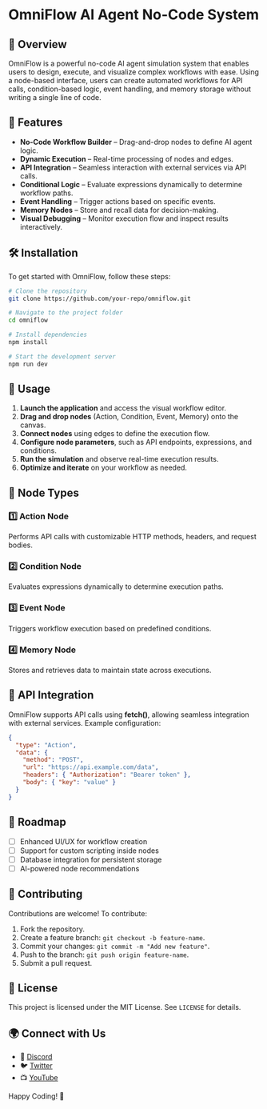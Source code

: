 # OmniFlow AI Agent No-Code System

## 🚀 Overview
OmniFlow is a powerful no-code AI agent simulation system that enables users to design, execute, and visualize complex workflows with ease. Using a node-based interface, users can create automated workflows for API calls, condition-based logic, event handling, and memory storage without writing a single line of code.

## 🎯 Features
- **No-Code Workflow Builder** – Drag-and-drop nodes to define AI agent logic.
- **Dynamic Execution** – Real-time processing of nodes and edges.
- **API Integration** – Seamless interaction with external services via API calls.
- **Conditional Logic** – Evaluate expressions dynamically to determine workflow paths.
- **Event Handling** – Trigger actions based on specific events.
- **Memory Nodes** – Store and recall data for decision-making.
- **Visual Debugging** – Monitor execution flow and inspect results interactively.

## 🛠 Installation
To get started with OmniFlow, follow these steps:

```sh
# Clone the repository
git clone https://github.com/your-repo/omniflow.git

# Navigate to the project folder
cd omniflow

# Install dependencies
npm install

# Start the development server
npm run dev
```

## 🔧 Usage
1. **Launch the application** and access the visual workflow editor.
2. **Drag and drop nodes** (Action, Condition, Event, Memory) onto the canvas.
3. **Connect nodes** using edges to define the execution flow.
4. **Configure node parameters**, such as API endpoints, expressions, and conditions.
5. **Run the simulation** and observe real-time execution results.
6. **Optimize and iterate** on your workflow as needed.

## 📌 Node Types
### 1️⃣ Action Node
Performs API calls with customizable HTTP methods, headers, and request bodies.

### 2️⃣ Condition Node
Evaluates expressions dynamically to determine execution paths.

### 3️⃣ Event Node
Triggers workflow execution based on predefined conditions.

### 4️⃣ Memory Node
Stores and retrieves data to maintain state across executions.

## 🔗 API Integration
OmniFlow supports API calls using **fetch()**, allowing seamless integration with external services. Example configuration:

```json
{
  "type": "Action",
  "data": {
    "method": "POST",
    "url": "https://api.example.com/data",
    "headers": { "Authorization": "Bearer token" },
    "body": { "key": "value" }
  }
}
```

## 🚧 Roadmap
- [ ] Enhanced UI/UX for workflow creation
- [ ] Support for custom scripting inside nodes
- [ ] Database integration for persistent storage
- [ ] AI-powered node recommendations

## 🤝 Contributing
Contributions are welcome! To contribute:
1. Fork the repository.
2. Create a feature branch: `git checkout -b feature-name`.
3. Commit your changes: `git commit -m "Add new feature"`.
4. Push to the branch: `git push origin feature-name`.
5. Submit a pull request.

## 📜 License
This project is licensed under the MIT License. See `LICENSE` for details.

## 🌍 Connect with Us
- 💬 [Discord](https://discord.gg/your-community)
- 🐦 [Twitter](https://twitter.com/your-handle)
- 📺 [YouTube](https://youtube.com/your-channel)

Happy Coding! 🚀


